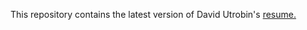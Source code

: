 This repository contains the latest version of David Utrobin's [resume.](https://github.com/Davidutro/Resume/blob/master/resume.md)
